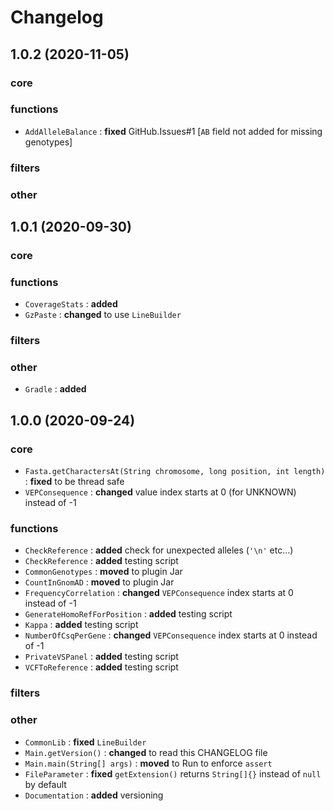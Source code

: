 # Changelog

## 1.0.2 (2020-11-05)
### core
### functions
* ```AddAlleleBalance``` : **fixed** GitHub.Issues#1 [`AB` field not added for missing genotypes] 
### filters
### other

## 1.0.1 (2020-09-30)
### core
### functions
* ```CoverageStats``` : **added**
* ```GzPaste``` : **changed** to use ```LineBuilder```
### filters
### other
* ```Gradle``` : **added**

## 1.0.0 (2020-09-24)
### core
* ```Fasta.getCharactersAt(String chromosome, long position, int length)``` : **fixed** to be thread safe
* ```VEPConsequence``` : **changed** value index starts at 0 (for UNKNOWN) instead of -1
### functions
* ```CheckReference``` : **added** check for unexpected alleles (```'\n'``` etc...)
* ```CheckReference``` : **added** testing script
* ```CommonGenotypes``` : **moved** to plugin Jar
* ```CountInGnomAD``` : **moved** to plugin Jar
* ```FrequencyCorrelation``` : **changed** ```VEPConsequence``` index starts at 0 instead of -1
* ```GenerateHomoRefForPosition``` : **added** testing script
* ```Kappa``` : **added** testing script
* ```NumberOfCsqPerGene``` : **changed** ```VEPConsequence``` index starts at 0 instead of -1
* ```PrivateVSPanel``` : **added** testing script
* ```VCFToReference``` : **added** testing script
### filters
### other
* ```CommonLib``` : **fixed** ```LineBuilder```
* ```Main.getVersion()``` : **changed** to read this CHANGELOG file
* ```Main.main(String[] args)``` : **moved** to Run to enforce ```assert```
* ```FileParameter``` : **fixed** ```getExtension()``` returns ```String[]{}``` instead of ```null``` by default
* ```Documentation``` : **added** versioning


